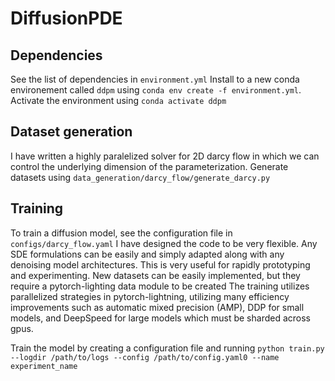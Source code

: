 # DiffusionPDE

## Dependencies
See the list of dependencies in `environment.yml`
Install to a new conda environement called `ddpm` using `conda env create -f environment.yml`. Activate the environment using `conda activate ddpm`

## Dataset generation
I have written a highly paralelized solver for 2D darcy flow in which we can control the underlying dimension of the parameterization. Generate datasets using `data_generation/darcy_flow/generate_darcy.py`

## Training
To train a diffusion model, see the configuration file in `configs/darcy_flow.yaml`
I have designed the code to be very flexible. Any SDE formulations can be easily and simply adapted along with any denoising model architectures. This is very useful for rapidly prototyping and experimenting.
New datasets can be easily implemented, but they require a pytorch-lighting data module to be created
The training utilizes parallelized strategies in pytorch-lightning, utilizing many efficiency improvements such as automatic mixed precision (AMP), DDP for small models, and DeepSpeed for large models which must be sharded across gpus.

Train the model by creating a configuration file and running `python train.py --logdir /path/to/logs --config /path/to/config.yaml0 --name experiment_name`

